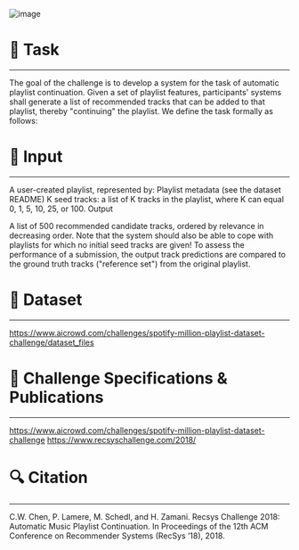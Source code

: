 
![image](https://user-images.githubusercontent.com/36617233/211151749-586c919e-b5d6-4ad0-bfac-f0962987aba1.png)

# :punch: Task
---
The goal of the challenge is to develop a system for the task of automatic playlist continuation. Given a set of playlist features, participants' systems shall generate a list of recommended tracks that can be added to that playlist, thereby "continuing" the playlist. We define the task formally as follows:

# :punch: Input
---
A user-created playlist, represented by:
Playlist metadata (see the dataset README)
K seed tracks: a list of K tracks in the playlist, where K can equal 0, 1, 5, 10, 25, or 100.
Output

A list of 500 recommended candidate tracks, ordered by relevance in decreasing order.
Note that the system should also be able to cope with playlists for which no initial seed tracks are given! To assess the performance of a submission, the output track predictions are compared to the ground truth tracks ("reference set") from the original playlist.


# :paperclip: Dataset
---
https://www.aicrowd.com/challenges/spotify-million-playlist-dataset-challenge/dataset_files

# :page_facing_up: Challenge Specifications & Publications
---
https://www.aicrowd.com/challenges/spotify-million-playlist-dataset-challenge
https://www.recsyschallenge.com/2018/

# :mag: Citation
---
C.W. Chen, P. Lamere, M. Schedl, and H. Zamani. Recsys Challenge 2018: Automatic Music Playlist Continuation. In Proceedings of the 12th ACM Conference on Recommender Systems (RecSys ’18), 2018.
